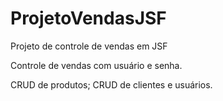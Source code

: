 ProjetoVendasJSF
================

Projeto de controle de vendas em  JSF

Controle de vendas com usuário e senha.

CRUD de produtos;
CRUD de clientes e usuários.
